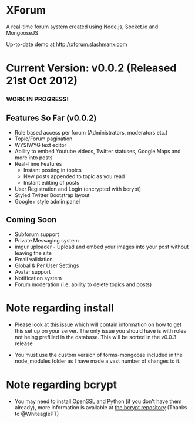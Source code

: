 XForum
======
A real-time forum system created using Node.js, Socket.io and MongooseJS

Up-to-date demo at http://xforum.slashmanx.com

Current Version: v0.0.2 (Released 21st Oct 2012)
================================================

### WORK IN PROGRESS!

Features So Far (v0.0.2)
------------------------
* Role based access per forum (Administrators, moderators etc.)
* Topic/Forum pagination
* WYSIWYG text editor
* Ability to embed Youtube videos, Twitter statuses, Google Maps and more into posts
* Real-Time Features
	* Instant posting in topics
	* New posts appended to topic as you read
	* Instant editing of posts
* User Registration and Login (encrypted with bcrypt)
* Styled Twitter Bootstrap layout
* Google+ style admin panel

Coming Soon
--------------------
* Subforum support
* Private Messaging system
* imgur uploader - Upload and embed your images into your post without leaving the site
* Email validation
* Global & Per User Settings
* Avatar support
* Notification system
* Forum moderation (i.e. ability to delete topics and posts)

Note regarding install
=====================
* Please look at [this issue](https://github.com/SlashmanX/xForum/issues/20) which will contain information on how to get this set up on your server. The only issue you should have is with roles not being prefilled in the database. This will be sorted in the v0.0.3 release

* You must use the custom version of forms-mongoose included in the node_modules folder as I have made a vast number of changes to it.

Note regarding bcrypt
=====================
* You may need to install OpenSSL and Python (if you don't have them already), more information is available at [the bcrypt repository](https://github.com/ncb000gt/node.bcrypt.js/#dependencies) (Thanks to @WhiteaglePT)
